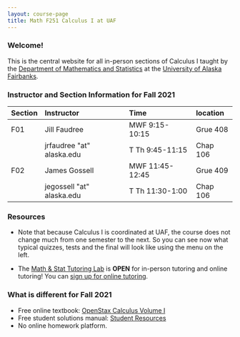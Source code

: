 ```yaml
---
layout: course-page
title: Math F251 Calculus I at UAF
---
```


### Welcome!

This is the central website for all in-person sections of Calculus I 
taught by the [Department of Mathematics and Statistics](http://www.uaf.edu/dms)
at the [University of Alaska Fairbanks](http://www.uaf.edu).

### Instructor and Section Information for Fall 2021

| Section      | Instructor | Time     | location |
| :---        |:---   | :---  | :--- |
| F01      | Jill Faudree       | MWF 9:15-10:15   | Grue 408 |
|           | jrfaudree "at" alaska.edu      | T Th  9:45-11:15   | Chap 106 |
| F02      | James Gossell       | MWF 11:45-12:45   | Grue 409 |
|           |  jegossell "at" alaska.edu          | T Th  11:30-1:00          | Chap 106 |

### Resources

* Note that because Calculus I is coordinated at UAF, the course does not change much from one semester to the next. So you can see now what typical quizzes, tests and the final will look like using the menu on the left.

* The [Math & Stat Tutoring Lab](https://www.uaf.edu/dms/mathlab/index.php) is **OPEN** for in-person tutoring and online tutoring!  You can [sign up for online tutoring](https://fairbanks.go-redrock.com/).

### What is different for Fall 2021

- Free online textbook: [OpenStax Calculus Volume I](https://openstax.org/details/books/calculus-volume-1)
- Free student solutions manual: [Student Resources](https://openstax.org/details/books/calculus-volume-1?Student%20resources)
- No online homework platform.
